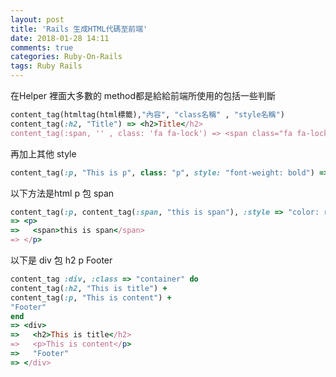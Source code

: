 ```yaml
---
layout: post
title: 'Rails 生成HTML代碼至前端'
date: 2018-01-28 14:11
comments: true
categories: Ruby-On-Rails
tags: Ruby Rails
---
```

在Helper 裡面大多數的 method都是給給前端所使用的包括一些判斷
```rb
content_tag(htmltag(html標籤),"內容", "class名稱" , "style名稱")
content_tag(:h2, "Title") => <h2>Title</h2>
content_tag(:span, '' , class: 'fa fa-lock') => <span class="fa fa-lock"></span>
```
再加上其他 style
```rb
content_tag(:p, "This is p", class: "p", style: "font-weight: bold") => <p class="p" style="font-weight:bold">This is p</p>
```
以下方法是html p 包 span
```rb
content_tag(:p, content_tag(:span, "this is span"), :style => "color: red")
=> <p>
=>   <span>this is span</span>
=> </p>
```
以下是 div 包 h2 p Footer
```rb
content_tag :div, :class => "container" do
content_tag(:h2, "This is title") +
content_tag(:p, "This is content") +
"Footer"
end
=> <div>
=>   <h2>This is title</h2>
=>   <p>This is content</p>
=>   "Footer"
=> </div>
```